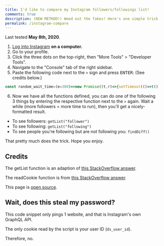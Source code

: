 ```yaml
---
title: I'd like to compare my Instagram followers/followings list!
comments: true
description: (NEW METHOD!) Weed out the fakes! Here's one simple trick to effectively compare your followers and followings list, so you can unfollow those traitors who never follows you back, and keep your Instagram COOL and CLEAN, without leaking your password!
permalink: /instagram-compare
---
```


Last tested **May 8th, 2020**.

1. [Log into Instagram](https://instagram.com) **on a computer.**
2. Go to your profile.
3. Click the three dots on the top-right, then "More Tools" > "Developer Tools".
4. Navigate to the "Console" tab of the right sidebar.
5. Paste the following code next to the `>` sign and press <kbd>ENTER</kbd>: (See credits below.)
  ```js
  const random_wait_time=(e=300)=>new Promise((t,r)=>{setTimeout(()=>t(),Math.random()*e)});function readCookie(e){for(var t=e+"=",r=document.cookie.split(";"),o=0;o<r.length;o++){for(var a=r[o];" "==a.charAt(0);)a=a.substring(1,a.length);if(0==a.indexOf(t))return a.substring(t.length,a.length)}return null}const getList=async(e,t)=>{let r="follower"===e||"following"!==e&&"0";if("0"===r)throw'first argument must be "follower" or "following".';let o=[],a=r?document.querySelectorAll('a[href$="followers/"] > span')[0].textContent:document.querySelectorAll('a[href$="following/"] > span')[0].textContent;for(batchCount=20,actuallyFetched=20,userId=readCookie("ds_user_id"),hash=r?"c76146de99bb02f6415203be841dd25a":"d04b0a864b4b54837c0d870b0e77e076",mutual=r?"true":"false",variable=r?"edge_followed_by":"edge_follow",url=`https://www.instagram.com/graphql/query/?query_hash=${hash}&variables={"id":"${userId}","include_reel":true,"fetch_mutual":${mutual},"first":"${batchCount}"}`;a>0;){const e=await fetch(url).then(e=>e.json()).then(e=>{const t=[];for(const r of e.data.user[variable].edges)t.push(r.node.username);return actuallyFetched=t.length,{edges:t,endCursor:e.data.user[variable].page_info.end_cursor}}).catch(e=>(a=-1,{edges:[]}));await random_wait_time(),o=[...o,...e.edges],a-=actuallyFetched,url=`https://www.instagram.com/graphql/query/?query_hash=${hash}&variables={"id":"${userId}","include_reel":true,"fetch_mutual":${mutual},"first":${batchCount},"after":"${e.endCursor}"}`}return t||console.log(`========= ${e.toUpperCase()} =========\n`+o.join("\n")),o},findDiff=async()=>{const e=await getList("follower",!0),t=(await getList("following",!0)).filter(t=>-1===e.indexOf(t));return console.log("========= Following, not followed =========\n"+t.join("\n")),t};
  ```

6. Now we have all the functions defined, you can do one of the following 3 things by entering the respective function next to the `>` again. Wait a while (more followers = more time to run), then you'll get a nicely-formatted result.

* To see followers: `getList("follower")`
* To see following: `getList("following")`
* To see people you're following but are not following you: `findDiff()`

That pretty much does the trick. Hope you enjoy.

## Credits
The getList function is an adaption of [this StackOverflow answer](https://stackoverflow.com/a/57443299).

The readCookie function is from [this StackOverflow answer](https://stackoverflow.com/a/15724300).

This page is [open source](https://github.com/austinhuang0131/austinhuang0131.github.io/blob/master/instagram-compare.md).

## Wait, does this steal my password?
This code snippet only pings 1 website, and that is Instagram's own GraphQL API.

The only cookie read by the script is your user ID (`ds_user_id`).

Therefore, no.
